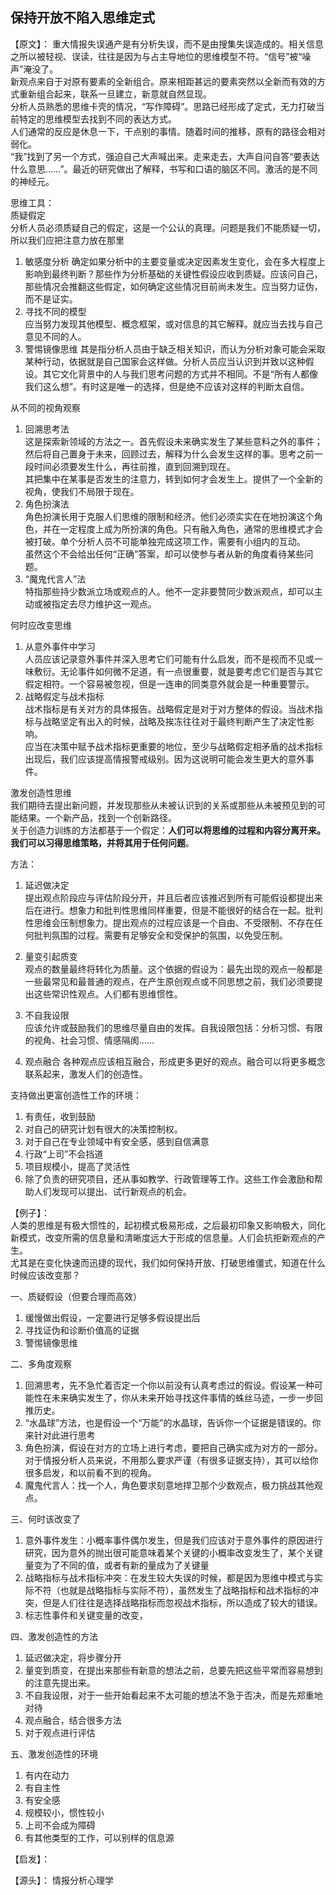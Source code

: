 ## 保持开放不陷入思维定式

【原文】：
重大情报失误通产是有分析失误，而不是由搜集失误造成的。相关信息之所以被轻视、误读，往往是因为与占主导地位的思维模型不符。“信号”被“噪声”淹没了。  
新观点来自于对原有要素的全新组合。原来相距甚远的要素突然以全新而有效的方式重新组合起来，联系一旦建立，新意就自然显现。  
分析人员熟悉的思维卡壳的情况，“写作障碍”。思路已经形成了定式，无力打破当前特定的思维模型去找到不同的表达方式。  
人们通常的反应是休息一下，干点别的事情。随着时间的推移，原有的路径会相对弱化。  
“我”找到了另一个方式，强迫自己大声喊出来。走来走去，大声自问自答“要表达什么意思……”。最近的研究做出了解释，书写和口语的脑区不同。激活的是不同的神经元。  

思维工具：  
质疑假定  
  分析人员必须质疑自己的假定，这是一个公认的真理。问题是我们不能质疑一切，所以我们应把注意力放在那里
  1. 敏感度分析   确定如果分析中的主要变量或决定因素发生变化，会在多大程度上影响到最终判断？那些作为分析基础的关键性假设应收到质疑。应该问自己，那些情况会推翻这些假定，如何确定这些情况目前尚未发生。应当努力证伪，而不是证实。  
  2. 寻找不同的模型  
  应当努力发现其他模型、概念框架，或对信息的其它解释。就应当去找与自己意见不同的人。  
  3. 警惕镜像思维  其是指分析人员由于缺乏相关知识，而认为分析对象可能会采取某种行动，依据就是自己国家会这样做。分析人员应当认识到并致以这种假设。其它文化背景中的人与我们思考问题的方式并不相同。不是“所有人都像我们这么想”。有时这是唯一的选择，但是绝不应该对这样的判断太自信。

从不同的视角观察  
  1. 回溯思考法  
  这是探索新领域的方法之一。首先假设未来确实发生了某些意料之外的事件；然后将自己置身于未来，回顾过去，解释为什么会发生这样的事。思考之前一段时间必须要发生什么，再往前推，直到回溯到现在。  
  其把集中在某事是否发生的注意力，转到如何才会发生上。提供了一个全新的视角，使我们不局限于现在。  
  2. 角色扮演法  
  角色扮演长用于克服人们思维的限制和经济。他们必须实实在在地扮演这个角色，并在一定程度上成为所扮演的角色。只有融入角色，通常的思维模式才会被打破。单个分析人员不可能单独完成这项工作，需要有小组内的互动。  
  虽然这个不会给出任何“正确”答案，却可以使参与者从新的角度看待某些问题。
  3. “魔鬼代言人”法  
  特指那些持少数派立场或观点的人。他不一定非要赞同少数派观点，却可以主动或被指定去尽力维护这一观点。  
  
何时应改变思维  
  1. 从意外事件中学习  
  人员应该记录意外事件并深入思考它们可能有什么启发，而不是视而不见或一味敷衍。无论事件如何微不足道，有一点很重要，就是要考虑它们是否与其它假定相符。一个容易被忽视，但是一连串的同类意外就会是一种重要警示。
  2. 战略假定与战术指标  
  战术指标是有关对方的具体报告。战略假定是对于对方整体的假设。当战术指标与战略坚定有出入的时候，战略及挨冻往往对于最终判断产生了决定性影响。  
  应当在决策中赋予战术指标更重要的地位，至少与战略假定相矛盾的战术指标出现后，我们应该提高情报警戒级别。因为这说明可能会发生更大的意外事件。  
  
激发创造性思维  
  我们期待去提出新问题，并发现那些从未被认识到的关系或那些从未被预见到的可能结果。一个新产品，找到一个创新路径。  
  关于创造力训练的方法都基于一个假定：**人们可以将思维的过程和内容分离开来。我们可以习得思维策略，并将其用于任何问题**。
  
  方法：  
  1. 延迟做决定  
  提出观点阶段应与评估阶段分开，并且后者应该推迟到所有可能假设都提出来后在进行。想象力和批判性思维同样重要，但是不能很好的结合在一起。批判性思维会压制想象力。提出观点的过程应该是一个自由、不受限制、不存在任何批判氛围的过程。需要有足够安全和受保护的氛围，以免受压制。  
  2. 量变引起质变  
  观点的数量最终将转化为质量。这个依据的假设为：最先出现的观点一般都是一些最常见和最普通的观点，在产生原创观点或不同思想之前，我们必须要提出这些常识性观点。人们都有思维惯性。  
  3. 不自我设限  
  应该允许或鼓励我们的思维尽量自由的发挥。自我设限包括：分析习惯、有限的视角、社会习惯、情感隔阂……
  
  4. 观点融合
  各种观点应该相互融合，形成更多更好的观点。融合可以将更多概念联系起来，激发人们的创造性。  
  
支持做出更富创造性工作的环境：  
  1. 有责任，收到鼓励
  2. 对自己的研究计划有很大的决策控制权。
  3. 对于自己在专业领域中有安全感，感到自信满意
  4. 行政“上司”不会挡道
  5. 项目规模小，提高了灵活性
  6. 除了负责的研究项目，还从事如教学、行政管理等工作。这些工作会激励和帮助人们发现可以提出、试行新观点的机会。

【例子】：   
人类的思维是有极大惯性的，起初模式极易形成，之后最初印象又影响极大，同化新模式，改变所需的信息量和清晰度远大于形成的信息量。人们会抗拒新观点的产生。  
尤其是在变化快速而迅捷的现代，我们如何保持开放、打破思维僵式，知道在什么时候应该改变那？  

一、质疑假设（但要合理而高效）
1. 缓慢做出假设，一定要进行足够多假设提出后
2. 寻找证伪和诊断价值高的证据
3. 警惕镜像思维

二、多角度观察
1. 回溯思考，先不急忙着否定一个你以前没有认真考虑过的假设。假设某一种可能性在未来确实发生了，你从未来开始寻找这件事情的蛛丝马迹，一步一步回推历史。  
2. “水晶球”方法，也是假设一个“万能”的水晶球，告诉你一个证据是错误的。你来针对此进行思考
3. 角色扮演，假设在对方的立场上进行考虑，要把自己确实成为对方的一部分。对于情报分析人员来说，不用那么要求严谨（有很多证据支持），其可以给你很多启发，和以前看不到的视角。
4. 魔鬼代言人：找一个人，角色要求刻意地捍卫那个少数观点，极力挑战其他观点。

三、何时该改变了  
1. 意外事件发生：小概率事件偶尔发生，但是我们应该对于意外事件的原因进行研究，因为意外的抛出很可能意味着某个关键的小概率改变发生了，某个关键量变为了不同的值，或者有新的量成为了关键量
2. 战略指标与战术指标冲突：在发生较大失误的时候，都是因为思维中模式与实际不符（也就是战略指标与实际不符），虽然发生了战略指标和战术指标的冲突，但是人们往往是选择战略指标而忽视战术指标，所以造成了较大的错误。
3. 标志性事件和关键变量的改变，

四、激发创造性的方法  
1. 延迟做决定，将步骤分开
2. 量变到质变，在提出来那些有新意的想法之前，总要先把这些平常而容易想到的注意先提出来。
3. 不自我设限，对于一些开始看起来不太可能的想法不急于否决，而是先郑重地对待
4. 观点融合，结合很多方法
5. 对于观点进行评估

五、激发创造性的环境
1. 有内在动力
2. 有自主性
3. 有安全感
4. 规模较小，惯性较小
5. 上司不会成为障碍
6. 有其他类型的工作，可以别样的信息源

【启发】：  

【源头】：
情报分析心理学
